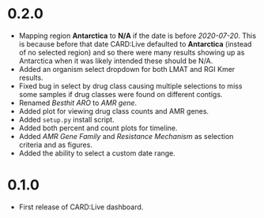 # 0.2.0

* Mapping region **Antarctica** to **N/A** if the date is before *2020-07-20*. This is because before that date CARD:Live defaulted to **Antarctica** (instead of no selected region) and so there were many results showing up as Antarctica when it was likely intended these should be N/A.
* Added an organism select dropdown for both LMAT and RGI Kmer results.
* Fixed bug in select by drug class causing multiple selections to miss some samples if drug classes were found on different contigs.
* Renamed *Besthit ARO* to *AMR gene*.
* Added plot for viewing drug class counts and AMR genes.
* Added `setup.py` install script.
* Added both percent and count plots for timeline.
* Added *AMR Gene Family* and *Resistance Mechanism* as selection criteria and as figures.
* Added the ability to select a custom date range.

# 0.1.0

* First release of CARD:Live dashboard.
